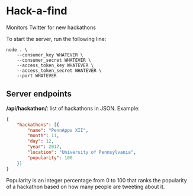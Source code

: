 # Hack-a-find
Monitors Twitter for new hackathons

To start the server, run the following line:

```shell
node . \
	--consumer_key WHATEVER \
	--consumer_secret WHATEVER \
	--access_token_key WHATEVER \
	--access_token_secret WHATEVER \
	--port WHATEVER
```

## Server endpoints

**/api/hackathon/**: list of hackathons in JSON. Example:
```json
{
	"hackathons": [{
		"name": "PennApps XII",
		"month": 11,
		"day": 12,
		"year": 2017,
		"location": "University of Pennsylvania",
		"popularity": 100
	}]
}
```

Popularity is an integer percentage from 0 to 100 that ranks the popularity of a hackathon based on
how many people are tweeting about it.
